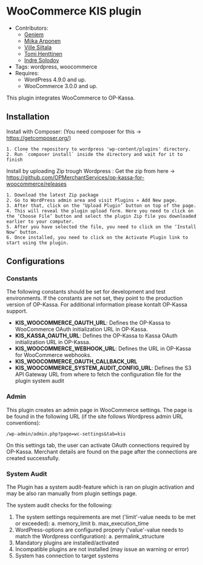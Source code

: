 # WooCommerce KIS plugin

- Contributors:
    - [Geniem](https://github.com/devgeniem)
    - [Miika Arponen](https://github.com/nomafin)
    - [Ville Siltala](https://github.com/villesiltala)
    - [Tomi Henttinen](https://github.com/tomihenttinen)
    - [Indre Solodov](https://github.com/Indre87)
- Tags: wordpress, woocommerce
- Requires:
    - WordPress 4.9.0 and up.
    - WooCommerce 3.0.0 and up.

This plugin integrates WooCommerce to OP-Kassa.

## Installation

Install with Composer: (You need composer for this -> https://getcomposer.org/)

```
1. Clone the repository to wordpress 'wp-content/plugins' directory.
2. Run `composer install` inside the directory and wait for it to finish

```

Install by uploading Zip trough Wordpress : Get the zip from here -> https://github.com/OPMerchantServices/op-kassa-for-woocommerce/releases

```
1. Download the latest Zip package
2. Go to WordPress admin area and visit Plugins » Add New page.
3. After that, click on the ‘Upload Plugin’ button on top of the page.
4. This will reveal the plugin upload form. Here you need to click on the ‘Choose File’ button and select the plugin Zip file you downloaded earlier to your computer.
5. After you have selected the file, you need to click on the ‘Install Now’ button.
6. Once installed, you need to click on the Activate Plugin link to start using the plugin.

```

## Configurations

### Constants

The following constants should be set for development and test environments. If the constants are not set, they point to the production version of OP-Kassa. For additional information please kontalt OP-Kassa support.

- **KIS_WOOCOMMERCE_OAUTH_URL**: Defines the OP-Kassa to WooCommerce OAuth initialization URL in OP-Kassa.
- **KIS_KASSA_OAUTH_URL**: Defines the OP-Kassa to Kassa OAuth initialization URL in OP-Kassa.
- **KIS_WOOCOMMERCE_WEBHOOK_URL**: Defines the URL in OP-Kassa for WooCommerce webhooks.
- **KIS_WOOCOMMERCE_OAUTH_CALLBACK_URL**
- **KIS_WOOCOMMERCE_SYSTEM_AUDIT_CONFIG_URL**: Defines the S3 API Gateway URL from where to fetch the configuration file for the plugin system audit

### Admin

This plugin creates an admin page in WooCommerce settings. The page is be found in the following URL (if the site follows Wordpress admin URL conventions):
```
/wp-admin/admin.php?page=wc-settings&tab=kis
```
On this settings tab, the user can activate OAuth connections required by OP-Kassa. Merchant details are found on the page after the connections are created successfully.

### System Audit

The Plugin has a system audit-feature which is ran on plugin activation and may be also ran manually from plugin settings page.

The system audit checks for the following:

1. The system settings requirements are met ('limit'-value needs to be met or exceeded):
    a. memory_limit
    b. max_execution_time
2. WordPress-options are configured properly ('value'-value needs to match the Wordpress configuration):
    a. permalink_structure
3. Mandatory plugins are installed/activated
4. Incompatible plugins are not installed (may issue an warning or error)
5. System has connection to target systems